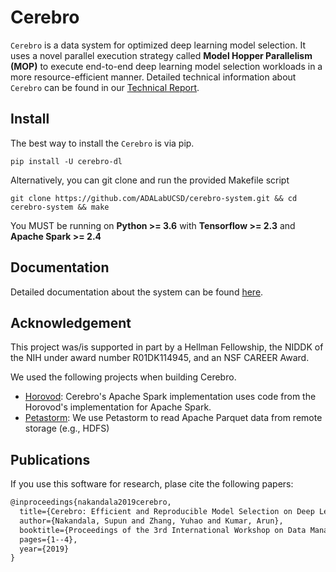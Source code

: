 Cerebro
=======
 
``Cerebro`` is a data system for optimized deep learning model selection. It uses a novel parallel execution strategy
called **Model Hopper Parallelism (MOP)** to execute end-to-end deep learning model selection workloads in a more 
resource-efficient manner. Detailed technical information about ``Cerebro`` can be found in our 
[Technical Report](https://adalabucsd.github.io/papers/TR_2020_Cerebro.pdf).


Install
-------

The best way to install the ``Cerebro`` is via pip.

    pip install -U cerebro-dl

Alternatively, you can git clone and run the provided Makefile script

    git clone https://github.com/ADALabUCSD/cerebro-system.git && cd cerebro-system && make

You MUST be running on **Python >= 3.6** with **Tensorflow >= 2.3** and **Apache Spark >= 2.4**


Documentation
-------------

Detailed documentation about the system can be found [here](https://adalabucsd.github.io/cerebro-system/).


Acknowledgement
---------------
This project was/is supported in part by a Hellman Fellowship, the NIDDK of the NIH under award number R01DK114945, and an NSF CAREER Award.

We used the following projects when building Cerebro.
- [Horovod](https://github.com/horovod/horovod): Cerebro's Apache Spark implementation uses code from the Horovod's
 implementation for Apache Spark.
- [Petastorm](https://github.com/uber/petastorm): We use Petastorm to read Apache Parquet data from remote storage
 (e.g., HDFS)  
 
Publications
------------
If you use this software for research, plase cite the following papers:

```latex
@inproceedings{nakandala2019cerebro,
  title={Cerebro: Efficient and Reproducible Model Selection on Deep Learning Systems},
  author={Nakandala, Supun and Zhang, Yuhao and Kumar, Arun},
  booktitle={Proceedings of the 3rd International Workshop on Data Management for End-to-End Machine Learning},
  pages={1--4},
  year={2019}
}

```
